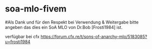 # soa-mlo-fivem
#Als Dank und für den Respekt bei Verwendung & Weitergabe bitte angeben das dies ein SoA MLO von Dr.Bob [Frosti1984] ist.

verfügbar bei cfx https://forum.cfx.re/t/sons-of-anarchy-mlo/5183085?u=frosti1984
